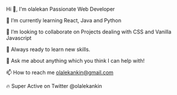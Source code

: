Hi 👋, I'm olalekan 
Passionate  Web Developer

🌱 I’m currently learning React, Java and Python

👯 I’m looking to collaborate on  Projects dealing with  CSS and Vanilla Javascript

🤝 Always ready to learn new skills.

💬 Ask me about anything which you think I can help with!

📫 How to reach me olalekankin@gmail.com

🔥 Super Active on Twitter @olalekankin
